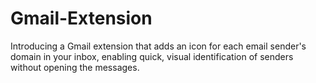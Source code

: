 # Gmail-Extension
Introducing a Gmail extension that adds an icon for each email sender's domain in your inbox, enabling quick, visual identification of senders without opening the messages.
